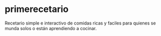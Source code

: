 # primerecetario
Recetario simple e interactivo de comidas ricas y faciles para quienes se munda solos o están aprendiendo a cocinar.
